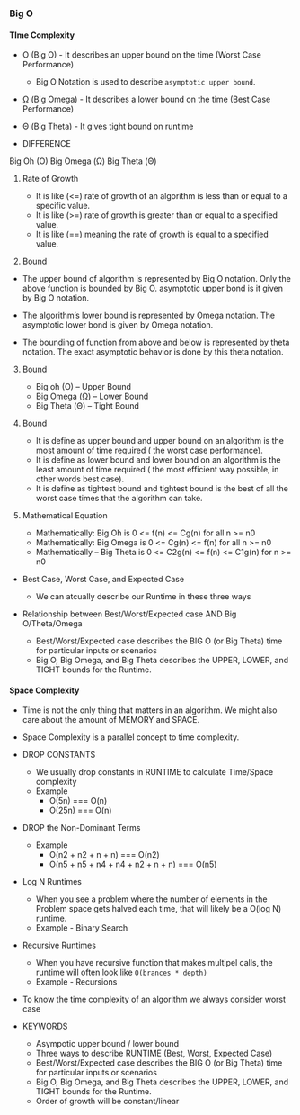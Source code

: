 ### Big O

#### TIme Complexity

- O (Big O) - It describes an upper bound on the time (Worst Case Performance)

  - Big O Notation is used to describe `asymptotic upper bound`.

- Ω (Big Omega) - It describes a lower bound on the time (Best Case Performance)

- Θ (Big Theta) - It gives tight bound on runtime

- DIFFERENCE

Big Oh (O) Big Omega (Ω) Big Theta (Θ)

1. Rate of Growth

   - It is like (<=) rate of growth of an algorithm is less than or equal to a specific value.
   - It is like (>=) rate of growth is greater than or equal to a specified value.
   - It is like (==) meaning the rate of growth is equal to a specified value.

2. Bound

- The upper bound of algorithm is represented by Big O notation.
  Only the above function is bounded by Big O. asymptotic upper bond is it given by Big O notation.

- The algorithm’s lower bound is represented by Omega notation.
  The asymptotic lower bond is given by Omega notation.

- The bounding of function from above and below is represented by theta notation.
  The exact asymptotic behavior is done by this theta notation.

3. Bound

   - Big oh (O) – Upper Bound
   - Big Omega (Ω) – Lower Bound
   - Big Theta (Θ) – Tight Bound

4. Bound

   - It is define as upper bound and upper bound on an algorithm is
     the most amount of time required ( the worst case performance).
   - It is define as lower bound and lower bound on an algorithm is the least amount of
     time required ( the most efficient way possible, in other words best case).
   - It is define as tightest bound and tightest bound is the best of all the worst case times
     that the algorithm can take.

5. Mathematical Equation
   - Mathematically: Big Oh is 0 <= f(n) <= Cg(n) for all n >= n0
   - Mathematically: Big Omega is 0 <= Cg(n) <= f(n) for all n >= n0
   - Mathematically – Big Theta is 0 <= C2g(n) <= f(n) <= C1g(n) for n >= n0

- Best Case, Worst Case, and Expected Case

  - We can atcually describe our Runtime in these three ways

- Relationship between Best/Worst/Expected case AND Big O/Theta/Omega

  - Best/Worst/Expected case describes the BIG O (or Big Theta) time for particular inputs or scenarios
  - Big O, Big Omega, and Big Theta describes the UPPER, LOWER, and TIGHT bounds for the Runtime.

#### Space Complexity

- Time is not the only thing that matters in an algorithm. We might also care about
  the amount of MEMORY and SPACE.
- Space Complexity is a parallel concept to time complexity.

- DROP CONSTANTS

  - We usually drop constants in RUNTIME to calculate Time/Space complexity
  - Example
    - O(5n) === O(n)
    - O(25n) === O(n)

- DROP the Non-Dominant Terms

  - Example
    - O(n2 + n2 + n + n) === O(n2)
    - O(n5 + n5 + n4 + n4 + n2 + n + n) === O(n5)

- Log N Runtimes

  - When you see a problem where the number of elements in the Problem space gets halved each time,
    that will likely be a O(log N) runtime.
  - Example - Binary Search

- Recursive Runtimes

  - When you have recursive function that makes multipel calls, the runtime will often look like
    `O(brances * depth)`
  - Example - Recursions

- To know the time complexity of an algorithm we always consider worst case

- KEYWORDS
  - Asympotic upper bound / lower bound
  - Three ways to describe RUNTIME (Best, Worst, Expected Case)
  - Best/Worst/Expected case describes the BIG O (or Big Theta) time for particular inputs or scenarios
  - Big O, Big Omega, and Big Theta describes the UPPER, LOWER, and TIGHT bounds for the Runtime.
  - Order of growth will be constant/linear
